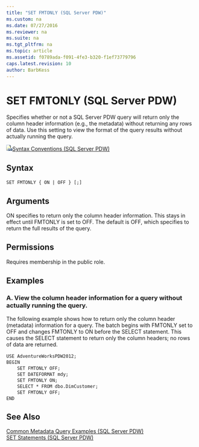 ```yaml
---
title: "SET FMTONLY (SQL Server PDW)"
ms.custom: na
ms.date: 07/27/2016
ms.reviewer: na
ms.suite: na
ms.tgt_pltfrm: na
ms.topic: article
ms.assetid: f0789ada-f091-4fe3-b320-f1ef73779796
caps.latest.revision: 10
author: BarbKess
---
```

# SET FMTONLY (SQL Server PDW)
Specifies whether or not a SQL Server PDW query will return only the column header information (e.g., the metadata) without returning any rows of data. Use this setting to view the format of the query results without actually running the query.  
  
![Topic link icon](../../mpp/sqlpdw/media/Topic_Link.gif "Topic_Link")[Syntax Conventions &#40;SQL Server PDW&#41;](../../mpp/sqlpdw/syntax-conventions-sql-server-pdw.md)  
  
## Syntax  
  
```  
SET FMTONLY { ON | OFF } [;]  
```  
  
## Arguments  
ON specifies to return only the column header information. This stays in effect until FMTONLY is set to OFF. The default is OFF, which specifies to return the full results of the query.  
  
## Permissions  
Requires membership in the public role.  
  
## Examples  
  
### A. View the column header information for a query without actually running the query.  
The following example shows how to return only the column header (metadata) information for a query. The batch begins with FMTONLY set to OFF and changes FMTONLY to ON before the SELECT statement. This causes the SELECT statement to return only the column headers; no rows of data are returned.  
  
```  
USE AdventureWorksPDW2012;  
BEGIN  
    SET FMTONLY OFF;  
    SET DATEFORMAT mdy;  
    SET FMTONLY ON;  
    SELECT * FROM dbo.DimCustomer;  
    SET FMTONLY OFF;  
END  
```  
  
## See Also  
[Common Metadata Query Examples &#40;SQL Server PDW&#41;](../../mpp/sqlpdw/common-metadata-query-examples-sql-server-pdw.md)  
[SET Statements &#40;SQL Server PDW&#41;](../../mpp/sqlpdw/set-statements-sql-server-pdw.md)  
  
